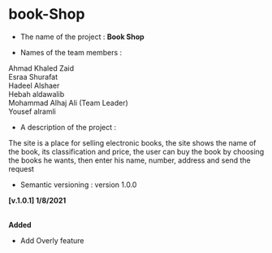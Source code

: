 # book-Shop

- The name of the project : **Book Shop**

- Names of the team members : 

Ahmad Khaled Zaid  
Esraa Shurafat  
Hadeel Alshaer  
Hebah aldawalib  
Mohammad Alhaj Ali (Team Leader)  
Yousef alramli  

- A description of the project :

The site is a place for selling electronic books, the site shows the name of the book, its classification and price, the user can buy the book by choosing the books he wants, then enter his name, number, address and send the request

- Semantic versioning : version 1.0.0

**[v.1.0.1] 1/8/2021**  
&nbsp;
&nbsp;

  **Added**  
- Add Overly feature

